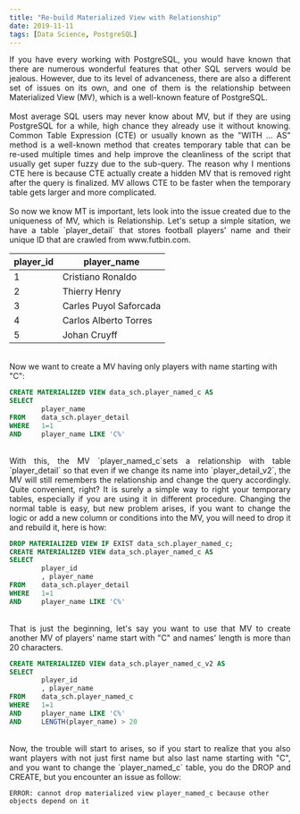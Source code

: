 ```yaml
---
title: "Re-build Materialized View with Relationship"
date: 2019-11-11
tags: [Data Science, PostgreSQL]
---
```


<div style="text-align: justify">
If you have every working with PostgreSQL, you would have known that there are numerous wonderful features that other SQL servers would be jealous. However, due to its level of advanceness, there are also a different set of issues on its own, and one of them is the relationship between Materialized View (MV), which is a well-known feature of PostgreSQL. 
</div>
<br>
<div style="text-align: justify">
Most average SQL users may never know about MV, but if they are using PostgreSQL for a while, high chance they already use it without knowing. Common Table Expression (CTE) or usually known as the "WITH ... AS" method is a well-known method that creates temporary table that can be re-used multiple times and help improve the cleanliness of the script that usually get super fuzzy due to the sub-query. The reason why I mentions CTE here is because CTE actually create a hidden MV that is removed right after the query is finalized. MV allows CTE to be faster when the temporary table gets larger and more complicated. 
</div>
<br>
<div style="text-align: justify">
So now we know MT is important, lets look into the issue created due to the uniqueness of MV, which is Relationship. Let's setup a simple sitation, we have a table `player_detail` that stores football players' name and their unique ID that are crawled from www.futbin.com. 
</div>

player_id | player_name
--- | ---
1 | Cristiano Ronaldo
2 | Thierry Henry
3 | Carles Puyol Saforcada
4 | Carlos Alberto Torres
5 | Johan Cruyff

<br>
Now we want to create a MV having only players with name starting with "C": 

```sql
CREATE MATERIALIZED VIEW data_sch.player_named_c AS 
SELECT 
        player_name 
FROM    data_sch.player_detail 
WHERE   1=1
AND     player_name LIKE 'C%' 
```
<br>

<div style="text-align: justify">
With this, the MV `player_named_c`sets a relationship with table `player_detail` so that even if we change its name into `player_detail_v2`, the MV will still remembers the relationship and change the query accordingly. Quite convenient, right? It is surely a simple way to right your temporary tables, especially if you are using it in different procedure. Changing the normal table is easy, but new problem arises, if you want to change the logic or add a new column or conditions into the MV, you will need to drop it and rebuild it, here is how: 
</div>

```sql
DROP MATERIALIZED VIEW IF EXIST data_sch.player_named_c;
CREATE MATERIALIZED VIEW data_sch.player_named_c AS 
SELECT 
        player_id
        , player_name 
FROM    data_sch.player_detail 
WHERE   1=1
AND     player_name LIKE 'C%' 
```
<br>

<div style="text-align: justify">
That is just the beginning, let's say you want to use that MV to create another MV of players' name start with "C" and names' length is more than 20 characters. 
</div>

```sql
CREATE MATERIALIZED VIEW data_sch.player_named_c_v2 AS 
SELECT 
        player_id
        , player_name  
FROM    data_sch.player_named_c 
WHERE   1=1
AND     player_name LIKE 'C%' 
AND     LENGTH(player_name) > 20
```
<br>

<div style="text-align: justify">
Now, the trouble will start to arises, so if you start to realize that you also want players with not just first name but also last name starting with "C", and you want to change the `player_named_c` table, you do the DROP and CREATE, but you encounter an issue as follow: 
</div>

`ERROR: cannot drop materialized view player_named_c because other objects depend on it`
